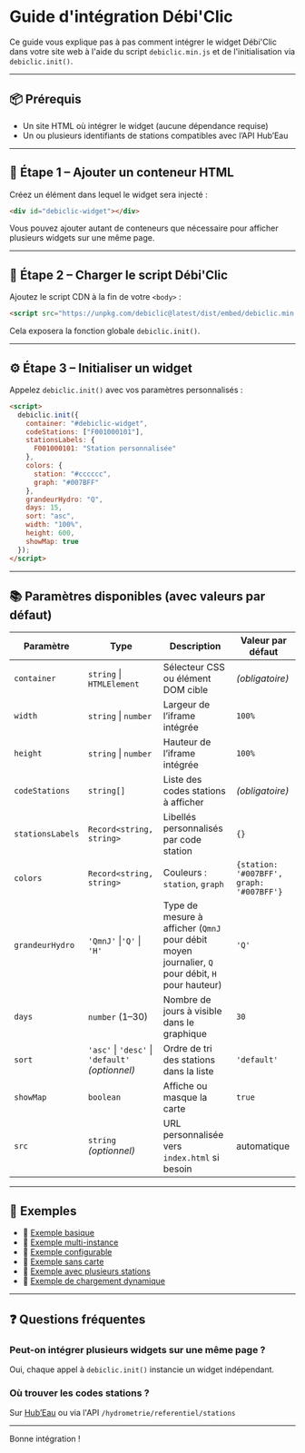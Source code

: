 # Guide d'intégration Débi'Clic

Ce guide vous explique pas à pas comment intégrer le widget Débi'Clic dans votre site web à l'aide du script `debiclic.min.js` et de l'initialisation via `debiclic.init()`.

---

## 📦 Prérequis

- Un site HTML où intégrer le widget (aucune dépendance requise)
- Un ou plusieurs identifiants de stations compatibles avec l’API Hub’Eau

---

## 🧩 Étape 1 – Ajouter un conteneur HTML

Créez un élément dans lequel le widget sera injecté :

```html
<div id="debiclic-widget"></div>
```

Vous pouvez ajouter autant de conteneurs que nécessaire pour afficher plusieurs widgets sur une même page.

---

## 🔧 Étape 2 – Charger le script Débi'Clic

Ajoutez le script CDN à la fin de votre `<body>` :

```html
<script src="https://unpkg.com/debiclic@latest/dist/embed/debiclic.min.js"></script>
```

Cela exposera la fonction globale `debiclic.init()`.

---

## ⚙️ Étape 3 – Initialiser un widget

Appelez `debiclic.init()` avec vos paramètres personnalisés :

```html
<script>
  debiclic.init({
    container: "#debiclic-widget",
    codeStations: ["F001000101"],
    stationsLabels: {
      F001000101: "Station personnalisée"
    },
    colors: {
      station: "#cccccc",
      graph: "#007BFF"
    },
    grandeurHydro: "Q",
    days: 15,
    sort: "asc",
    width: "100%",
    height: 600,
    showMap: true
  });
</script>
```


---

## 📚 Paramètres disponibles (avec valeurs par défaut)

| Paramètre         | Type                        | Description                                                                                                                                 | Valeur par défaut |
|-------------------|-----------------------------|---------------------------------------------------------------------------------------------------------------------------------------------|-------------------|
| `container`       | `string` \| `HTMLElement`                          | Sélecteur CSS ou élément DOM cible                                                                                   | *(obligatoire)*   |
| `width`           | `string` \| `number`                               | Largeur de l’iframe intégrée                                                                                         | `100%`            |
| `height`          | `string` \| `number`                               | Hauteur de l’iframe intégrée                                                                                         | `100%`            |
| `codeStations`    | `string[]`                                         | Liste des codes stations à afficher                                                                                  | *(obligatoire)*   |
| `stationsLabels`  | `Record<string, string>`                           | Libellés personnalisés par code station                                                                              | `{}`              |
| `colors`          | `Record<string, string>`                           | Couleurs : `station`, `graph`                                                                                        | `{station: '#007BFF', graph: '#007BFF'}` |
| `grandeurHydro`   | `'QmnJ'` \|`'Q'` \| `'H'`                          | Type de mesure à afficher (`QmnJ` pour débit moyen journalier, `Q` pour débit, `H` pour hauteur)                     | `'Q'`             |
| `days`            | `number` (1–30)                                    | Nombre de jours à visible dans le graphique                                                                          | `30`              |
| `sort`            | `'asc'` \| `'desc'` \| `'default'` *(optionnel)*  | Ordre de tri des stations dans la liste                                                                              | `'default'`       |
| `showMap`         | `boolean`                                          | Affiche ou masque la carte                                                                                           | `true`            |
| `src`             | `string` *(optionnel)*                             | URL personnalisée vers `index.html` si besoin                                                                        | automatique       |

---

## 🧪 Exemples

- 📄 [Exemple basique](../examples/basic.html)
- 📄 [Exemple multi-instance](../examples/multi-instance.html)
- 📄 [Exemple configurable](../examples/custom-config.html)
- 📄 [Exemple sans carte](../examples/no-map.html)
- 📄 [Exemple avec plusieurs stations](../examples/stations.html)
- 📄 [Exemple de chargement dynamique](../examples/dynamic-loading.html)

---

## ❓ Questions fréquentes

### Peut-on intégrer plusieurs widgets sur une même page ?
Oui, chaque appel à `debiclic.init()` instancie un widget indépendant.

### Où trouver les codes stations ?
Sur [Hub’Eau](https://hubeau.eaufrance.fr/page/api-hydrometrie#/) ou via l'API `/hydrometrie/referentiel/stations`

---

Bonne intégration !
